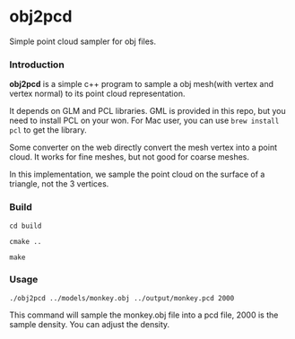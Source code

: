# obj2pcd
Simple point cloud sampler for obj files.
### Introduction

**obj2pcd** is a simple c++ program to sample a obj mesh(with vertex and vertex normal) to its point cloud representation. 

It depends on GLM and PCL libraries. GML is provided in this repo, but you need to install PCL on your won. For Mac user, you can use `brew install pcl` to get the library.

Some converter on the web directly convert the mesh vertex into a point cloud. It works for fine meshes, but not good for coarse meshes.

In this implementation, we sample the point cloud on the surface of a triangle, not the 3 vertices.

### Build

`cd build`

`cmake ..`

`make`

### Usage

`./obj2pcd ../models/monkey.obj ../output/monkey.pcd 2000`

This command will sample the monkey.obj file into a pcd file, 2000 is the sample density. You can adjust the density.


